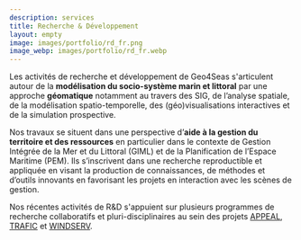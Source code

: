 ```yaml
---
description: services
title: Recherche & Développement
layout: empty
image: images/portfolio/rd_fr.png
image_webp: images/portfolio/rd_fr.webp
---
```


Les activités de recherche et développement de Geo4Seas s'articulent autour de la **modélisation du socio-système marin et littoral** par une approche **géomatique** notamment au travers des SIG, de l’analyse spatiale, de la modélisation spatio-temporelle, des (géo)visualisations interactives et de la simulation prospective.

Nos travaux se situent dans une perspective d’**aide à la gestion du territoire et des ressources** en particulier dans le contexte de Gestion Intégrée de la Mer et du Littoral (GIML) et de la Planification de l’Espace Maritime (PEM). Ils s’inscrivent dans une recherche reproductible et appliquée en visant la production de connaissances, de méthodes et d’outils innovants en favorisant les projets en interaction avec les scènes de gestion.

Nos récentes activités de R&D s'appuient sur plusieurs programmes de recherche collaboratifs et pluri-disciplinaires au sein des projets [APPEAL](../../projets/appeal/), [TRAFIC](../../projets/trafic/) et [WINDSERV](../../projets/traffic/).





